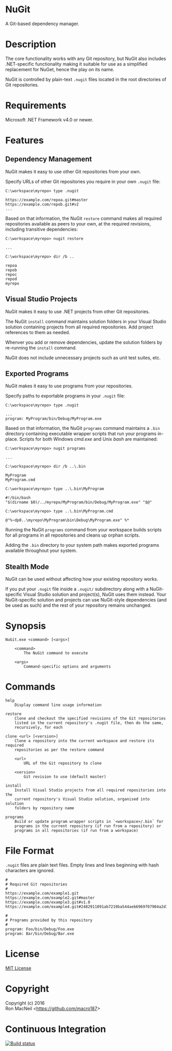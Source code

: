 NuGit
=====

A Git-based dependency manager.


Description
===========

The core functionality works with any Git repository, but NuGit also includes
.NET-specific functionality making it suitable for use as a simplified
replacement for NuGet, hence the play on its name.

NuGit is controlled by plain-text `.nugit` files located in the root
directories of Git repositories.


Requirements
============

Microsoft .NET Framework v4.0 or newer.


Features
========

Dependency Management
---------------------

NuGit makes it easy to use other Git repositories from your own.

Specify URLs of other Git repositories you require in your own `.nugit` file:

    C:\workspace\myrepo> type .nugit

    https://example.com/repoa.git#master
    https://example.com/repob.git#v2
    ...

Based on that information, the NuGit `restore` command makes all required
repositories available as peers to your own, at the required revisions,
including transitive dependencies:

    C:\workspace\myrepo> nugit restore

    ...

    C:\workspace\myrepo> dir /b ..

    repoa
    repob
    repoc
    repod
    myrepo


Visual Studio Projects
----------------------

NuGit makes it easy to use .NET projects from other Git repositories.

The NuGit `install` command maintains solution folders in your Visual Studio
solution containing projects from all required repositories.  Add project
references to them as needed.

Whenver you add or remove dependencies, update the solution folders by
re-running the `install` command.

NuGit does not include unnecessary projects such as unit test suites, etc.


Exported Programs
-----------------

NuGit makes it easy to use programs from your repositories.

Specify paths to exportable programs in your `.nugit` file:

    C:\workspace\myrepo> type .nugit

    ...
    program: MyProgram/bin/Debug/MyProgram.exe

Based on that information, the NuGit `programs` command maintains a `.bin`
directory containing executable wrapper scripts that run your programs
in-place.  Scripts for both Windows *cmd.exe* and Unix *bash* are maintained:

    C:\workspace\myrepo> nugit programs

    ...

    C:\workspace\myrepo> dir /b ..\.bin

    MyProgram
    MyProgram.cmd

    C:\workspace\myrepo> type ..\.bin\MyProgram

    #!/bin/bash
    "$(dirname $0)/../myrepo/MyProgram/bin/Debug/MyProgram.exe" "$@"

    C:\workspace\myrepo> type ..\.bin\MyProgram.cmd

    @"%~dp0..\myrepo\MyProgram\bin\Debug\MyProgram.exe" %*

Running the NuGit `programs` command from your workspace builds scripts for
all programs in all repositories and cleans up orphan scripts.

Adding the `.bin` directory to your system path makes exported programs
available throughout your system.


Stealth Mode
------------

NuGit can be used without affecting how your existing repository works.

If you put your `.nugit` file inside a `.nugit/` subdirectory along with a
NuGit-specific Visual Studio solution and project(s), NuGit uses them instead.
Your NuGit-specific solution and projects can use NuGit-style dependencies
(and be used as such) and the rest of your repository remains unchanged.


Synopsis
========

    NuGit.exe <command> [<args>]

        <command>
            The NuGit command to execute

        <args>
            Command-specific options and arguments


Commands
========

    help
        Display command line usage information

    restore
        Clone and checkout the specified revisions of the Git repositories
        listed in the current repository's .nugit file, then do the same,
        recursively, for each

    clone <url> [<version>]
        Clone a repository into the current workspace and restore its required
        repositories as per the restore command

        <url>
            URL of the Git repository to clone

        <version>
            Git revision to use (default master)

    install
        Install Visual Studio projects from all required repositories into the
        current repository's Visual Studio solution, organised into solution
        folders by repository name

    programs
        Build or update program wrapper scripts in `<workspace>/.bin` for
        programs in the current repository (if run from a repository) or
        programs in all repositories (if run from a workspace)


File Format
===========

`.nugit` files are plain text files.  Empty lines and lines beginning with
hash characters are ignored.

    #
    # Required Git repositories
    #
    https://example.com/example1.git
    https://example.com/example2.git#master
    https://example.com/example3.git#v1.0
    https://example.com/example4.git#2482911091ab7219ba544aeb6969f07904a2d1b0

    #
    # Programs provided by this repository
    #
    program: Foo/bin/Debug/Foo.exe
    program: Bar/bin/Debug/Bar.exe


License
=======

[MIT License](https://github.com/macro187/nugit/blob/master/license.txt)


Copyright
=========

Copyright (c) 2016  
Ron MacNeil \<<https://github.com/macro187>\>  


Continuous Integration
======================

[![Build status](https://ci.appveyor.com/api/projects/status/f3ng94vkp9kqkska?svg=true)](https://ci.appveyor.com/project/macro187/nugit)


